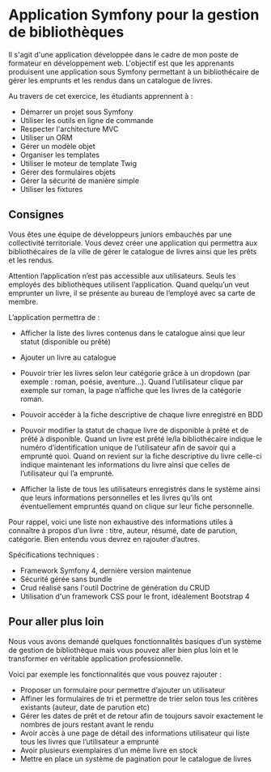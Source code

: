 # Application Symfony pour la gestion de bibliothèques

Il s'agit d'une application développée dans le cadre de mon poste de formateur en développement web. L'objectif est que les apprenants produisent une application sous Symfony permettant à un bibliothécaire de gérer les emprunts et les rendus dans un catalogue de livres.

Au travers de cet exercice, les étudiants apprennent à :
- Démarrer un projet sous Symfony
- Utiliser les outils en ligne de commande
- Respecter l'architecture MVC
- Utiliser un ORM
- Gérer un modèle objet
- Organiser les templates
- Utiliser le moteur de template Twig
- Gérer des formulaires objets
- Gérer la sécurité de manière simple
- Utiliser les fixtures

## Consignes

Vous êtes une équipe de développeurs juniors embauchés par une collectivité territoriale. Vous devez créer une application qui permettra aux bibliothécaires de la ville de gérer le catalogue de livres ainsi que les prêts et les rendus.

Attention l’application n’est pas accessible aux utilisateurs. Seuls les employés des bibliothèques utilisent l’application. Quand quelqu’un veut emprunter un livre, il se présente au bureau de l’employé avec sa carte de membre.

L’application permettra de :

- Afficher la liste des livres contenus dans le catalogue ainsi que leur statut (disponible ou prêté)

- Ajouter un livre au catalogue

- Pouvoir trier les livres selon leur catégorie grâce à un dropdown (par exemple : roman, poésie, aventure…). Quand l’utilisateur clique par exemple sur roman, la page n’affiche que les livres de la catégorie roman.

- Pouvoir accéder à la fiche descriptive de chaque livre enregistré en BDD

- Pouvoir modifier la statut de chaque livre de disponible à prêté et de prêté à disponible. Quand un livre est prêté le/la bibliothécaire indique le numéro d’identification unique de l’utilisateur afin de savoir qui a emprunté quoi. Quand on revient sur la fiche descriptive du livre celle-ci indique maintenant les informations du livre ainsi que celles de l’utilisateur qui l’a emprunté.

- Afficher la liste de tous les utilisateurs enregistrés dans le système ainsi que leurs informations personnelles et les livres qu’ils ont éventuellement empruntés quand on clique sur leur fiche personnelle.

Pour rappel, voici une liste non exhaustive des informations utiles à connaître à propos d’un livre : titre, auteur, résumé, date de parution, catégorie. Bien entendu vous devrez en rajouter d’autres.

Spécifications techniques :
- Framework Symfony 4, dernière version maintenue
- Sécurité gérée sans bundle
- Crud réalisé sans l'outil Doctrine de génération du CRUD
- Utilisation d'un framework CSS pour le front, idéalement Bootstrap 4

## Pour aller plus loin

Nous vous avons demandé quelques fonctionnalités basiques d’un système de gestion de bibliothèque mais vous pouvez aller bien plus loin et le transformer en véritable application professionnelle.

Voici par exemple les fonctionnalités que vous pouvez rajouter :

- Proposer un formulaire pour permettre d’ajouter un utilisateur
- Affiner les formulaires de tri et permettre de trier selon tous les critères existants (auteur, date de parution etc)
- Gérer les dates de prêt et de retour afin de toujours savoir exactement le nombres de jours restant avant le rendu
- Avoir accès à une page de détail des informations utilisateur qui liste tous les livres que l’utilisateur a emprunté
- Avoir plusieurs exemplaires d’un même livre en stock
- Mettre en place un système de pagination pour le catalogue de livres
